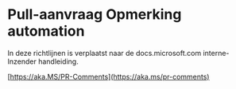 # <a name="pull-request-comment-automation"></a>Pull-aanvraag Opmerking automation

In deze richtlijnen is verplaatst naar de docs.microsoft.com interne-Inzender handleiding.

[https://aka.MS/PR-Comments](https://aka.ms/pr-comments)
